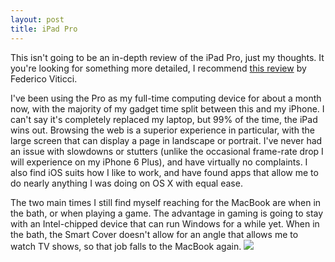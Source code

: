 ```yaml
---
layout: post
title: iPad Pro
---
```

This isn't going to be an in-depth review of the iPad Pro, just my thoughts. It you're looking for something more detailed, I recommend [this review](https://www.macstories.net/stories/ipad-pro-review/) by Federico Viticci.

I've been using the Pro as my full-time computing device for about a month now, with the majority of my gadget time split between this and my iPhone. I can't say it's completely replaced my laptop, but 99% of the time, the iPad wins out. Browsing the web is a superior experience in particular, with the large screen that can display a page in landscape or portrait. I've never had an issue with slowdowns or stutters (unlike the occasional frame-rate drop I will experience on my iPhone 6 Plus), and have virtually no complaints. I also find iOS suits how I like to work, and have found apps that allow me to do nearly anything I was doing on OS X with equal ease.
<!--break-->
The two main times I still find myself reaching for the MacBook are when in the bath, or when playing a game. The advantage in gaming is going to stay with an Intel-chipped device that can run Windows for a while yet. When in the bath, the Smart Cover doesn't allow for an angle that allows me to watch TV shows, so that job falls to the MacBook again.
![](https://images.typed.com/719b1d47-7f0e-43b3-bbcf-5579f36cc4b6/image.jpeg)